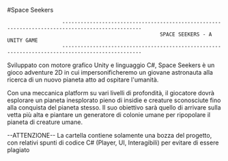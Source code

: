 #Space Seekers


                      ------------------------------------------------------------------------------------------------
                                                      SPACE SEEKERS - A UNITY GAME
                      ------------------------------------------------------------------------------------------------
                      

Sviluppato con motore grafico Unity e linguaggio C#, Space Seekers è un gioco adventure 2D in cui impersonificheremo un giovane astronauta alla ricerca di un nuovo pianeta atto ad ospitare l'umanità. 

Con una meccanica platform su vari livelli di profondità, il giocatore dovrà esplorare un pianeta inesplorato pieno di insidie e creature sconosciute fino alla conquista del pianeta stesso. Il suo obiettivo sarà quello di arrivare sulla vetta più alta e piantare un generatore di colonie umane per ripopolare il pianeta di creature umane. 


--ATTENZIONE--
La cartella contiene solamente una bozza del progetto, con relativi spunti di codice C# (Player, UI, Interagibili) per evitare di essere plagiato
